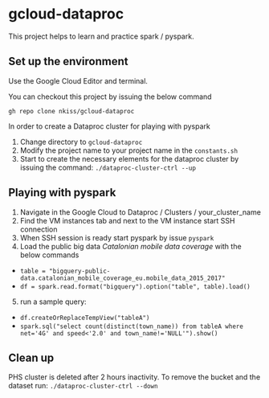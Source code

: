 # gcloud-dataproc

This project helps to learn and practice spark / pyspark. 

## Set up the environment
Use the Google Cloud Editor and terminal.

You can checkout this project by issuing the below command

`gh repo clone nkiss/gcloud-dataproc`


In order to create a Dataproc cluster for playing with pyspark
1. Change directory to `gcloud-dataproc`
2. Modify the project name to your project name in the `constants.sh`
3. Start to create the necessary elements for the dataproc cluster by issuing the command: `./dataproc-cluster-ctrl --up`

## Playing with pyspark
1. Navigate in the Google Cloud to Dataproc / Clusters / your_cluster_name 
2. Find the VM instances tab and next to the VM instance start SSH connection
3. When SSH session is ready start pyspark by issue `pyspark`
4. Load the public big data _Catalonian mobile data coverage_ with the below commands
- `table = "bigquery-public-data.catalonian_mobile_coverage_eu.mobile_data_2015_2017"`
- `df = spark.read.format("bigquery").option("table", table).load()`
5. run a sample query:
- `df.createOrReplaceTempView("tableA")`
- `spark.sql("select count(distinct(town_name)) from tableA where net='4G' and speed<'2.0' and town_name!='NULL'").show()`

## Clean up
PHS cluster is deleted after 2 hours inactivity.
To remove the bucket and the dataset run:
`./dataproc-cluster-ctrl --down`
